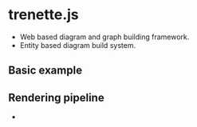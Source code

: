 # trenette.js

 - Web based diagram and graph building framework.
 - Entity based diagram build system.


## Basic example


## Rendering pipeline

 - 

